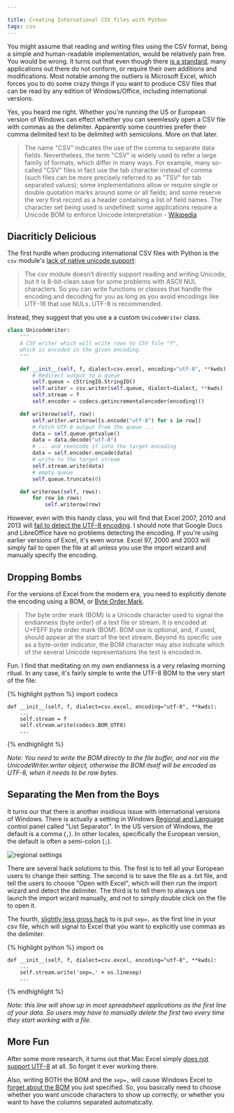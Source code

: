 ```yaml
---

title: Creating International CSV files with Python
tags: csv
---
```


You might assume that reading and writing files using the CSV format, being a simple and human-readable implementation,
would be relatively pain free. You would be wrong. It turns out that even though there
[is a standard](http://tools.ietf.org/html/rfc4180), many applications out there do not conform, or require their own
additions and modifications. Most notable among the outliers is Microsoft Excel, which forces you to do some crazy things
if you want to produce CSV files that can be read by any edition of Windows/Office, including international versions.

Yes, you heard me right. Whether you're running the US or European version of Windows can effect whether you can
seemlessly open a CSV file with commas as the delimiter. Apparently some countries prefer their comma delimited text
to be delimited with semicolons. More on that later.

> The name "CSV" indicates the use of the comma to separate data fields. Nevertheless, the term "CSV" is widely used
to refer a large family of formats, which differ in many ways. For example, many so-called "CSV" files in fact use
the tab character instead of comma (such files can be more precisely referred to as "TSV" for tab separated values);
some implementations allow or require single or double quotation marks around some or all fields; and some reserve
the very first record as a header containing a list of field names. The character set being used is undefined:
some applications require a Unicode BOM to enforce Unicode interpretation - [Wikipedia](http://en.wikipedia.org/wiki/Comma-separated_values#Lack_of_a_standard)


## Diacriticly Delicious

The first hurdle when producing international CSV files with Python is the `csv` module's
[lack of native unicode support](https://docs.python.org/2/library/csv.html):

>The csv module doesn’t directly support reading and writing Unicode, but it is 8-bit-clean save for some problems
with ASCII NUL characters. So you can write functions or classes that handle the encoding and decoding for you as
long as you avoid encodings like UTF-16 that use NULs. UTF-8 is recommended.

Instead, they suggest that you use a a custom `UnicodeWriter` class.

```python
class UnicodeWriter:
    """
    A CSV writer which will write rows to CSV file "f",
    which is encoded in the given encoding.
    """

    def __init__(self, f, dialect=csv.excel, encoding="utf-8", **kwds):
        # Redirect output to a queue
        self.queue = cStringIO.StringIO()
        self.writer = csv.writer(self.queue, dialect=dialect, **kwds)
        self.stream = f
        self.encoder = codecs.getincrementalencoder(encoding)()

    def writerow(self, row):
        self.writer.writerow([s.encode("utf-8") for s in row])
        # Fetch UTF-8 output from the queue ...
        data = self.queue.getvalue()
        data = data.decode("utf-8")
        # ... and reencode it into the target encoding
        data = self.encoder.encode(data)
        # write to the target stream
        self.stream.write(data)
        # empty queue
        self.queue.truncate(0)

    def writerows(self, rows):
        for row in rows:
            self.writerow(row)
```

However, even with this handy class, you will find that Excel 2007, 2010 and 2013 will
[fail to detect the UTF-8 encoding](http://stackoverflow.com/questions/155097/microsoft-excel-mangles-diacritics-in-csv-files#answer-155176).
I should note that Google Docs and LibreOffice have no problems detecting the encoding. If you're using earlier versions
of Excel, it's even worse. Excel 97, 2000 and 2003 will simply fail to open the file at all unless you use the import
wizard and manually specify the encoding.

## Dropping Bombs

For the versions of Excel from the modern era, you need to explicitly denote the encoding using a BOM, or
[Byte Order Mark](http://en.wikipedia.org/wiki/Byte_order_mark).

>The byte order mark (BOM) is a Unicode character used to signal the endianness (byte order) of a text file or stream.
It is encoded at U+FEFF byte order mark (BOM). BOM use is optional, and, if used, should appear at the start of the
text stream. Beyond its specific use as a byte-order indicator, the BOM character may also indicate which of the
several Unicode representations the text is encoded in.

Fun. I find that meditating on my own endianness is a very relaxing morning ritual. In any case, it's fairly simple to
write the UTF-8 BOM to the very start of the file:

{% highlight python %}
    import codecs


    def __init__(self, f, dialect=csv.excel, encoding="utf-8", **kwds):
        ...
        self.stream = f
        self.stream.write(codecs.BOM_UTF8)
        ...
{% endhighlight %}

*Note: You need to write the BOM directly to the file buffer, and not via the UnicodeWriter.writer object, otherwise
the BOM itself will be encoded as UTF-8, when it needs to be raw bytes.*


## Separating the Men from the Boys

It turns our that there is another insidious issue with international versions of Windows. There is actually a setting
in Windows [Regional and Language](http://hotware.wordpress.com/2009/12/16/trouble-with-opening-csv-files-with-excel-the-comma-and-semicolon-issue-in-excel-due-to-regional-settings-for-europe/)
control panel called "List Separator". In the US version of Windows, the default is a comma (`,`). In other locales,
specifically the European version, the default is often a semi-colon (`;`).

![regional settings](/blog/images/regional.png)

There are several hack solutions to this. The first is to tell all your European users to change their setting. The second
is to save the file as a .txt file, and tell the users to choose "Open with Excel", which will then run the import wizard
and detect the delimiter. The third is to tell them to always use launch the import wizard manually, and not to simply
double click on the file to open it.

The fourth, [slightly less gross hack](http://superuser.com/questions/180964/how-to-open-semicolon-delimited-csv-files-in-us-version-of-excel#answer-420025)
to is put `sep=,` as the first line in your csv file, which will signal to Excel that you want to explicitly use commas as
the delimiter.

{% highlight python %}
    import os


    def __init__(self, f, dialect=csv.excel, encoding="utf-8", **kwds):
        ...
        self.stream.write('sep=,' + os.linesep)
        ...
{% endhighlight %}

*Note: this line will show up in most spreadsheet applications as the first line of your data. So users may have to
manually delete the first two every time they start working with a file.*


## More Fun

After some more research, it turns out that Mac Excel simply [does not support UTF-8](http://answers.microsoft.com/en-us/mac/forum/macoffice2011-macexcel/mac-excel-converts-utf-8-characters-to-underlines/7c4cdaa7-bfa3-41a2-8482-554ae235227b?msgId=c8295574-a053-48a6-b419-51523ce2a247)
at all. So forget it ever working there.

Also, writing BOTH the BOM and the `sep=,` will cause Windows Excel to [forget about the BOM](http://stackoverflow.com/questions/20395699/sep-statement-breaks-utf8-bom-in-csv-file-which-is-generated-by-xsl#answer-23513342)
you just specified. So, you basically need to choose whether you want unicode characters to show up correctly, or
whether you want to have the columns separated automatically.

